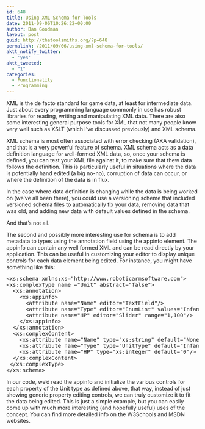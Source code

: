 ```yaml
---
id: 648
title: Using XML Schema for Tools
date: 2011-09-06T10:26:22+00:00
author: Dan Goodman
layout: post
guid: http://thetoolsmiths.org/?p=648
permalink: /2011/09/06/using-xml-schema-for-tools/
aktt_notify_twitter:
  - 'yes'
aktt_tweeted:
  - "1"
categories:
  - Functionality
  - Programming
---
```

XML is the de facto standard for game data, at least for intermediate data. Just about every programming language commonly in use has robust libraries for reading, writing and manipulating XML data. There are also some interesting general purpose tools for XML that not many people know very well such as XSLT (which I&#8217;ve discussed previously) and XML schema.
  
XML schema is most often associated with error checking (AKA validation), and that is a very powerful feature of schema. XML schema acts as a data definition language for well-formed XML data, so, once your schema is defined, you can test your XML file against it, to make sure that thew data follows the definition. This is particularly useful in situations where the data is potentially hand edited (a big no-no), corruption of data can occur, or where the definition of the data is in flux.
  
In the case where data definition is changing while the data is being worked on (we&#8217;ve all been there), you could use a versioning scheme that included versioned schema files to automatically fix your data, removing data that was old, and adding new data with default values defined in the schema.
  
And that&#8217;s not all.
  
The second and possibly more interesting use for schema is to add metadata to types using the annotation field using the appinfo element. The appinfo can contain any well formed XML and can be read directly by your application. This can be useful in customizing your editor to display unique controls for each data element being edited. For instance, you might have something like this:

<pre class="brush: xml; title: ; notranslate" title="">&lt;xs:schema xmlns:xs="http://www.roboticarmsoftware.com"&gt;
&lt;xs:complexType name ="Unit" abstract="false"&gt;
  &lt;xs:annotation&gt;
    &lt;xs:appinfo&gt;
      &lt;attribute name="Name" editor="TextField"/&gt;
      &lt;attribute name="Type" editor="EnumList" values="Infantry,Artillery,Hovercraft"/&gt;
      &lt;attribute name="HP" editor="Slider" range="1,100"/&gt;
    &lt;/xs:appinfo&gt;
  &lt;/xs:annotation&gt;
  &lt;xs:complexContent&gt;
    &lt;xs:attribute name="Name" type="xs:string" default="None"/&gt;
    &lt;xs:attribute name="Type" type="UnitType" default="Infantry"/&gt;
    &lt;xs:attribute name="HP" type="xs:integer" default="0"/&gt;
  &lt;/xs:complexContent&gt;
 &lt;/xs:complexType&gt;
&lt;/xs:schema&gt;
</pre>

In our code, we&#8217;d read the appinfo and initialize the various controls for each property of the Unit type as defined above, that way, instead of just showing generic property editing controls, we can truly customize it to fit the data being edited. This is just a simple example, but you can easily come up with much more interesting (and hopefully useful) uses of the concept. You can find more detailed info on the W3Schools and MSDN websites.